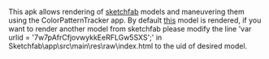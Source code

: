 This apk allows rendering of [sketchfab](https://sketchfab.com/) models and maneuvering them using the ColorPatternTracker app. By default [this](https://sketchfab.com/models/7w7pAfrCfjovwykkEeRFLGw5SXS) model is rendered, if you want to render another model from sketchfab please modify the line 'var urlid = '7w7pAfrCfjovwykkEeRFLGw5SXS';' in Sketchfab\app\src\main\res\raw\index.html to the uid of desired model.
